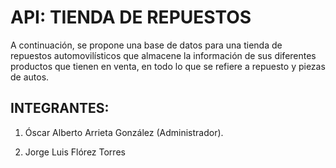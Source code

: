 # API: TIENDA DE REPUESTOS
A continuación, se propone una base de datos para una tienda de repuestos automovilísticos que almacene la información de sus diferentes productos que tienen en venta, en todo lo que se refiere a repuesto y piezas de autos. 

## INTEGRANTES:

1. Óscar Alberto Arrieta González (Administrador).

2. Jorge Luis Flórez Torres 
